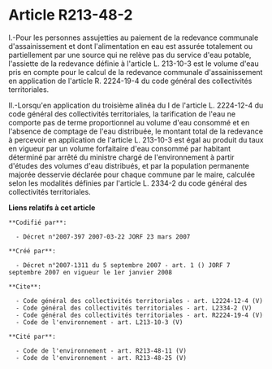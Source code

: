 # Article R213-48-2

I.-Pour les personnes assujetties au paiement de la redevance communale d'assainissement et dont l'alimentation en eau est
assurée totalement ou partiellement par une source qui ne relève pas du service d'eau potable, l'assiette de la redevance
définie à l'article L. 213-10-3 est le volume d'eau pris en compte pour le calcul de la redevance communale d'assainissement
en application de l'article R. 2224-19-4 du code général des collectivités territoriales. 

II.-Lorsqu'en application du troisième alinéa du I de l'article L. 2224-12-4 du code général des collectivités territoriales,
la tarification de l'eau ne comporte pas de terme proportionnel au volume d'eau consommé et en l'absence de comptage de l'eau
distribuée, le montant total de la redevance à percevoir en application de l'article L. 213-10-3 est égal au produit du taux
en vigueur par un volume forfaitaire d'eau consommé par habitant déterminé par arrêté du ministre chargé de l'environnement à
partir d'études des volumes d'eau distribués, et par la population permanente majorée desservie déclarée pour chaque commune
par le maire, calculée selon les modalités définies par l'article L. 2334-2 du code général des collectivités territoriales.

**Liens relatifs à cet article**

	**Codifié par**:

	  - Décret n°2007-397 2007-03-22 JORF 23 mars 2007

	**Créé par**:

	  - Décret n°2007-1311 du 5 septembre 2007 - art. 1 () JORF 7 septembre 2007 en vigueur le 1er janvier 2008

	**Cite**:

	  - Code général des collectivités territoriales - art. L2224-12-4 (V)
	  - Code général des collectivités territoriales - art. L2334-2 (V)
	  - Code général des collectivités territoriales - art. R2224-19-4 (V)
	  - Code de l'environnement - art. L213-10-3 (V)

	**Cité par**:

	  - Code de l'environnement - art. R213-48-11 (V)
	  - Code de l'environnement - art. R213-48-25 (V)
